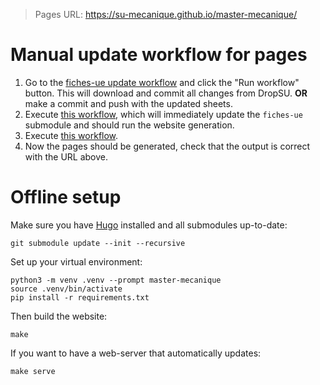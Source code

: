 > Pages URL: https://su-mecanique.github.io/master-mecanique/

# Manual update workflow for pages

1. Go to the [fiches-ue update
   workflow](https://github.com/su-mecanique/fiches-ue-master-mecanique/actions/workflows/manual.yml)
   and click the "Run workflow" button. This will download and commit all
   changes from DropSU. **OR** make a commit and push with the updated sheets.
3. Execute [this
   workflow](https://github.com/su-mecanique/master-mecanique/actions/workflows/update-fiches-ue.yml),
   which will immediately update the `fiches-ue` submodule and should run the
   website generation.
4. Execute [this workflow](https://github.com/su-mecanique/master-mecanique/actions/workflows/run_script.yml).
5. Now the pages should be generated, check that the output is correct with the
   URL above.

# Offline setup

Make sure you have [Hugo](https://gohugo.io/) installed and all submodules up-to-date:

```
git submodule update --init --recursive
```

Set up your virtual environment:

```
python3 -m venv .venv --prompt master-mecanique
source .venv/bin/activate
pip install -r requirements.txt
```

Then build the website:

```
make
```

If you want to have a web-server that automatically updates:

```
make serve
```

